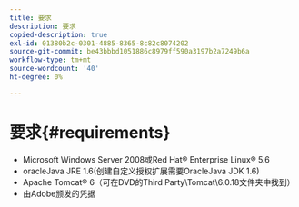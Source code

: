 ```yaml
---
title: 要求
description: 要求
copied-description: true
exl-id: 01380b2c-0301-4885-8365-8c82c8074202
source-git-commit: be43bbbd1051886c8979ff590a3197b2a7249b6a
workflow-type: tm+mt
source-wordcount: '40'
ht-degree: 0%

---
```


# 要求{#requirements}

* Microsoft Windows Server 2008或Red Hat® Enterprise Linux® 5.6
* oracleJava JRE 1.6(创建自定义授权扩展需要OracleJava JDK 1.6)
* Apache Tomcat® 6（可在DVD的Third Party\Tomcat\6.0.18文件夹中找到）
* 由Adobe颁发的凭据
